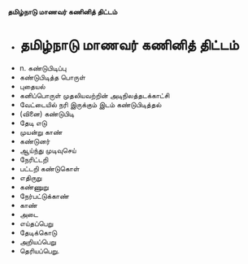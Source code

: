 **தமிழ்நாடு மாணவர் கணினித் திட்டம்**
- # தமிழ்நாடு மாணவர் கணினித் திட்டம்
- n. கண்டுபிடிப்பு
- கண்டுபிடித்த பொருள்
- புதையல்
- கனிப்பொருள் முதலியவற்றின் அடிநிலத்தடக்காட்சி
- வேட்டையில் நரி இருக்கும் இடம் கண்டுபிடித்தல்
- (வினை) கண்டுபிடி
-  தேடி எடு
- முயன்று காண்
- கண்டுனர்
- ஆய்ந்து முடிவுசெய்
- நேரிட்டறி
- பட்டறி கண்டுகொள்
- எதிருறு
- கண்ணுறு
- நேர்பட்டுக்காண்
- காண்
- அடை
- எய்தப்பெறு
- தேடிக்கொடு
- அறியப்பெறு
- தெரியப்பெறு.

